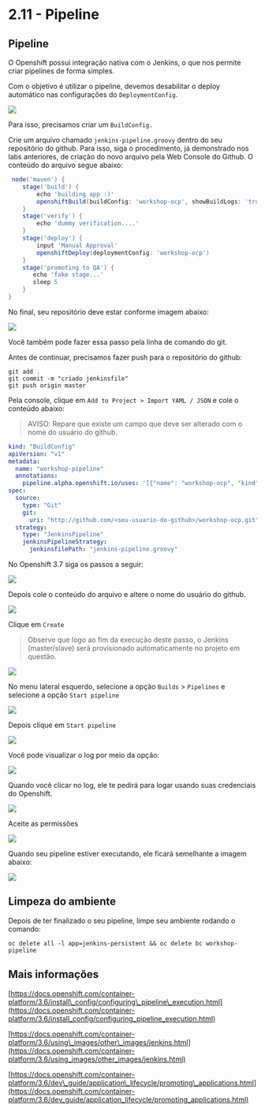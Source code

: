 # 2.11 - Pipeline

## Pipeline

O Openshift possui integração nativa com o Jenkins, o que nos permite criar pipelines de forma simples.

Com o objetivo é utilizar o pipeline, devemos desabilitar o deploy automático nas configurações do `DeploymentConfig`.

![](https://storage.googleapis.com/workshop-openshift/disable-deploy.png)

Para isso, precisamos criar um `BuildConfig.`

Crie um arquivo chamado `jenkins-pipeline.groovy` dentro do seu repositório do github. Para isso, siga o procedimento, já demonstrado nos labs anteriores, de criação do novo arquivo pela Web Console do Github. O conteúdo do arquivo segue abaixo:

```groovy
 node('maven') {
    stage('build') {
        echo 'building app :)'
        openshiftBuild(buildConfig: 'workshop-ocp', showBuildLogs: 'true')
    }
    stage('verify') {
        echo 'dummy verification....'
    }
    stage('deploy') {
        input 'Manual Approval'
        openshiftDeploy(deploymentConfig: 'workshop-ocp')
    }
    stage('promoting to QA') {
       echo 'fake stage...'
       sleep 5 
    }
}
```

No final, seu repositório deve estar conforme imagem abaixo:

![](../.gitbook/assets/selection_282%20%281%29.png)

Você também pode fazer essa passo pela linha de comando do git.

Antes de continuar, precisamos fazer push para o repositório do github:

```text
git add .
git commit -m "criado jenkinsfile"
git push origin master
```

Pela console, clique em `Add to Project > Import YAML / JSON` e cole o conteúdo abaixo:

> AVISO: Repare que existe um campo que deve ser alterado com o nome do usuário do github.

```yaml
kind: "BuildConfig"
apiVersion: "v1"
metadata:
  name: "workshop-pipeline"
  annotations:
    pipeline.alpha.openshift.io/uses: '[{"name": "workshop-ocp", "kind": "DeploymentConfig"}]'
spec:
  source:
    type: "Git"
    git:
      uri: "http://github.com/<seu-usuario-do-github>/workshop-ocp.git"
  strategy:
    type: "JenkinsPipeline"
    jenkinsPipelineStrategy:
      jenkinsfilePath: "jenkins-pipeline.groovy"
```

No Openshift 3.7 siga os passos a seguir:

![](../.gitbook/assets/selection_283%20%281%29.png)

Depois cole o conteúdo do arquivo e altere o nome do usuário do github.

![](../.gitbook/assets/selection_285%20%281%29.png)

Clique em `Create`

> Observe que logo ao fim da execução deste passo, o Jenkins \(master/slave\) será provisionado automaticamente no projeto em questão.

![](../.gitbook/assets/selection_287.png)

No menu lateral esquerdo, selecione a opção `Builds` &gt; `Pipelines` e selecione a opção `Start pipeline`

![](../.gitbook/assets/menu_288%20%281%29.png)

Depois clique em `Start pipeline`

![](../.gitbook/assets/selection_289.png)

Você pode visualizar o log por meio da opção:

![](../.gitbook/assets/selection_290%20%281%29.png)

Quando você clicar no log, ele te pedirá para logar usando suas credenciais do Openshift.

![](../.gitbook/assets/selection_291%20%281%29.png)

Aceite as permissões

![](../.gitbook/assets/selection_292%20%281%29.png)

Quando seu pipeline estiver executando, ele ficará semelhante a imagem abaixo:

![](../.gitbook/assets/selection_293%20%281%29.png)

## Limpeza do ambiente

Depois de ter finalizado o seu pipeline, limpe seu ambiente rodando o comando:

```text
oc delete all -l app=jenkins-persistent && oc delete bc workshop-pipeline
```

## Mais informações

[https://docs.openshift.com/container-platform/3.6/install\_config/configuring\_pipeline\_execution.html](https://docs.openshift.com/container-platform/3.6/install_config/configuring_pipeline_execution.html)

[https://docs.openshift.com/container-platform/3.6/using\_images/other\_images/jenkins.html](https://docs.openshift.com/container-platform/3.6/using_images/other_images/jenkins.html)

[https://docs.openshift.com/container-platform/3.6/dev\_guide/application\_lifecycle/promoting\_applications.html](https://docs.openshift.com/container-platform/3.6/dev_guide/application_lifecycle/promoting_applications.html)

